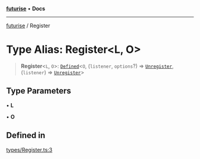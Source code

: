 [**futurise**](../README.md) • **Docs**

***

[futurise](../README.md) / Register

# Type Alias: Register\<L, O\>

> **Register**\<`L`, `O`\>: [`Defined`](Defined.md)\<`O`, (`listener`, `options`?) => [`Unregister`](Unregister.md), (`listener`) => [`Unregister`](Unregister.md)\>

## Type Parameters

• **L**

• **O**

## Defined in

[types/Register.ts:3](https://github.com/nevoland/futurise/blob/1cd28e2a6cbda8f2e58123bfcca390764dde0e9a/lib/types/Register.ts#L3)
